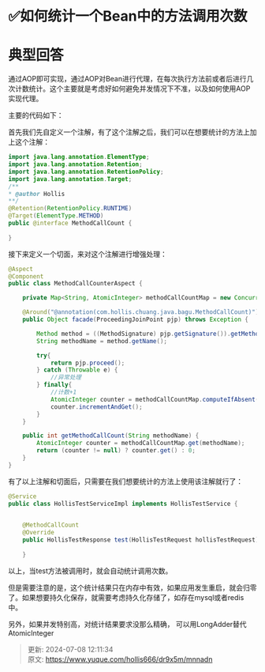 # ✅如何统计一个Bean中的方法调用次数

# 典型回答


通过AOP即可实现，通过AOP对Bean进行代理，在每次执行方法前或者后进行几次计数统计。这个主要就是考虑好如何避免并发情况下不准，以及如何使用AOP实现代理。



主要的代码如下：



首先我们先自定义一个注解，有了这个注解之后，我们可以在想要统计的方法上加上这个注解：



```java
import java.lang.annotation.ElementType;
import java.lang.annotation.Retention;
import java.lang.annotation.RetentionPolicy;
import java.lang.annotation.Target;
/**
* @author Hollis
**/
@Retention(RetentionPolicy.RUNTIME)
@Target(ElementType.METHOD)
public @interface MethodCallCount {
    
}
```



接下来定义一个切面，来对这个注解进行增强处理：



```java
@Aspect
@Component
public class MethodCallCounterAspect {

	private Map<String, AtomicInteger> methodCallCountMap = new ConcurrentHashMap<>();

    @Around("@annotation(com.hollis.chuang.java.bagu.MethodCallCount)")
    public Object facade(ProceedingJoinPoint pjp) throws Exception {

        Method method = ((MethodSignature) pjp.getSignature()).getMethod();
        String methodName = method.getName();

        try{
            return pjp.proceed();
        } catch (Throwable e) {
            //异常处理
        } finally{
            //计数+1
            AtomicInteger counter = methodCallCountMap.computeIfAbsent(methodName, k -> new AtomicInteger(0));
            counter.incrementAndGet();
        }
    }

    public int getMethodCallCount(String methodName) {
        AtomicInteger counter = methodCallCountMap.get(methodName);
        return (counter != null) ? counter.get() : 0;
    }
}
```





有了以上注解和切面后，只需要在我们想要统计的方法上使用该注解就行了：



```java
@Service
public class HollisTestServiceImpl implements HollisTestService {

 
    @MethodCallCount
    @Override
    public HollisTestResponse test(HollisTestRequest hollisTestRequest) {
        
    }
```





以上，当test方法被调用时，就会自动统计调用次数。



但是需要注意的是，这个统计结果只在内存中有效，如果应用发生重启，就会归零了。如果想要持久化保存，就需要考虑持久化存储了，如存在mysql或者redis中。



另外，如果并发特别高，对统计结果要求没那么精确， 可以用LongAdder替代AtomicInteger



> 更新: 2024-07-08 12:11:34  
> 原文: <https://www.yuque.com/hollis666/dr9x5m/mnnadn>